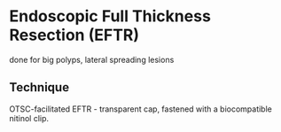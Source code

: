 # Endoscopic Full Thickness Resection (EFTR)

done for big polyps, lateral spreading lesions

## Technique
OTSC-facilitated EFTR - transparent cap, fastened with a biocompatible nitinol clip. 
